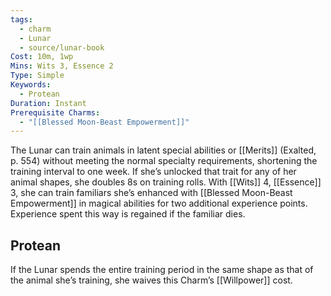 ```yaml
---
tags:
  - charm
  - Lunar
  - source/lunar-book
Cost: 10m, 1wp
Mins: Wits 3, Essence 2
Type: Simple
Keywords:
  - Protean
Duration: Instant
Prerequisite Charms:
  - "[[Blessed Moon-Beast Empowerment]]"
---
```

The Lunar can train animals in latent special abilities or [[Merits]] (Exalted, p. 554) without meeting the normal specialty requirements, shortening the training interval to one week. If she’s unlocked that trait for any of her animal shapes, she doubles 8s on training rolls. With [[Wits]] 4, [[Essence]] 3, she can train familiars she’s enhanced with [[Blessed Moon-Beast Empowerment]] in magical abilities for two additional experience points. Experience spent this way is regained if the familiar dies. 
## Protean 

If the Lunar spends the entire training period in the same shape as that of the animal she’s training, she waives this Charm’s [[Willpower]] cost.